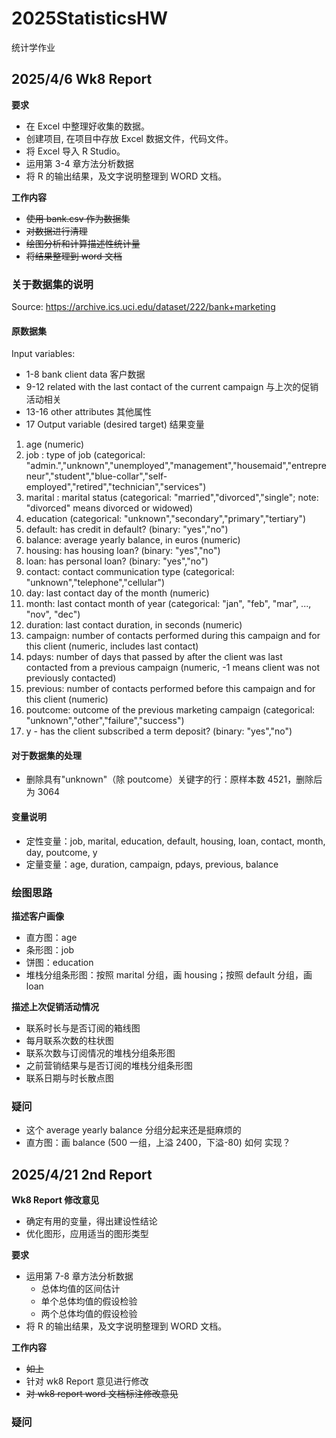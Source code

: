 # 2025StatisticsHW

统计学作业

## 2025/4/6 Wk8 Report

**要求**

- 在 Excel 中整理好收集的数据。
- 创建项目, 在项目中存放 Excel 数据文件，代码文件。
- 将 Excel 导入 R Studio。
- 运用第 3-4 章方法分析数据
- 将 R 的输出结果，及文字说明整理到 WORD 文档。

**工作内容**

- ~~使用 bank.csv 作为数据集~~
- ~~对数据进行清理~~
- ~~绘图分析和计算描述性统计量~~
- ~~将结果整理到 word 文档~~

### 关于数据集的说明

Source: https://archive.ics.uci.edu/dataset/222/bank+marketing

#### 原数据集

Input variables:

- 1-8 bank client data 客户数据
- 9-12 related with the last contact of the current campaign 与上次的促销活动相关
- 13-16 other attributes 其他属性
- 17 Output variable (desired target) 结果变量

1. age (numeric)
2. job : type of job (categorical: "admin.","unknown","unemployed","management","housemaid","entrepreneur","student","blue-collar","self-employed","retired","technician","services")
3. marital : marital status (categorical: "married","divorced","single"; note: "divorced" means divorced or widowed)
4. education (categorical: "unknown","secondary","primary","tertiary")
5. default: has credit in default? (binary: "yes","no")
6. balance: average yearly balance, in euros (numeric)
7. housing: has housing loan? (binary: "yes","no")
8. loan: has personal loan? (binary: "yes","no")
9. contact: contact communication type (categorical: "unknown","telephone","cellular")
10. day: last contact day of the month (numeric)
11. month: last contact month of year (categorical: "jan", "feb", "mar", ..., "nov", "dec")
12. duration: last contact duration, in seconds (numeric)
13. campaign: number of contacts performed during this campaign and for this client (numeric, includes last contact)
14. pdays: number of days that passed by after the client was last contacted from a previous campaign (numeric, -1 means client was not previously contacted)
15. previous: number of contacts performed before this campaign and for this client (numeric)
16. poutcome: outcome of the previous marketing campaign (categorical: "unknown","other","failure","success")
17. y - has the client subscribed a term deposit? (binary: "yes","no")

#### 对于数据集的处理

- 删除具有"unknown"（除 poutcome）关键字的行：原样本数 4521，删除后为 3064

#### 变量说明

- 定性变量：job, marital, education, default, housing, loan, contact, month, day, poutcome, y
- 定量变量：age, duration, campaign, pdays, previous, balance

### 绘图思路

**描述客户画像**

- 直方图：age
- 条形图：job
- 饼图：education
- 堆栈分组条形图：按照 marital 分组，画 housing；按照 default 分组，画 loan

**描述上次促销活动情况**

- 联系时长与是否订阅的箱线图
- 每月联系次数的柱状图
- 联系次数与订阅情况的堆栈分组条形图
- 之前营销结果与是否订阅的堆栈分组条形图
- 联系日期与时长散点图

### 疑问

- 这个 average yearly balance 分组分起来还是挺麻烦的
- 直方图：画 balance (500 一组，上溢 2400，下溢-80) 如何 实现？

## 2025/4/21 2nd Report

**Wk8 Report 修改意见**

- 确定有用的变量，得出建设性结论
- 优化图形，应用适当的图形类型

**要求**

- 运用第 7-8 章方法分析数据
  - 总体均值的区间估计
  - 单个总体均值的假设检验
  - 两个总体均值的假设检验
- 将 R 的输出结果，及文字说明整理到 WORD 文档。

**工作内容**

- ~~如上~~
- 针对 wk8 Report 意见进行修改
- ~~对 wk8 report word 文档标注修改意见~~

### 疑问
